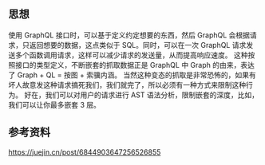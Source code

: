 ## 思想

使用 GraphQL 接口时，可以基于定义约定想要的东西，然后 GraphQL 会根据请求，只返回想要的数据，这点类似于 SQL。同时，可以在一次 GraphQL 请求发送多个函数调用请求，这样可以减少请求的发送量，从而提高响应速度。
这种按照接口的类型定义，不断嵌套的抓取数据正是 GraphQL 中 Graph 的由来，表达了 Graph + QL = 按图 + 索骥内涵。
当然这种变态的抓取是非常恐怖的，如果有坏人故意发这种请求搞死我们，我们就完了，所以必须有一种方式来限制这种行为。
好在，我们可以对用户的请求进行 AST 语法分析，限制嵌套的深度，比如，我们可以让你最多嵌套 3 层。

## 参考资料

https://juejin.cn/post/6844903647256526855
